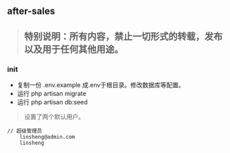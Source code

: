 ## after-sales

> ## 特别说明：所有内容，禁止一切形式的转载，发布以及用于任何其他用途。
### init
- 复制一份 .env.example 成.env于根目录。修改数据库等配置。
- 运行 php artisan migrate
- 运行 php artisan db:seed

> 设置了两个默认用户。
```
// 超级管理员
    linsheng@admin.com
    linsheng
```


